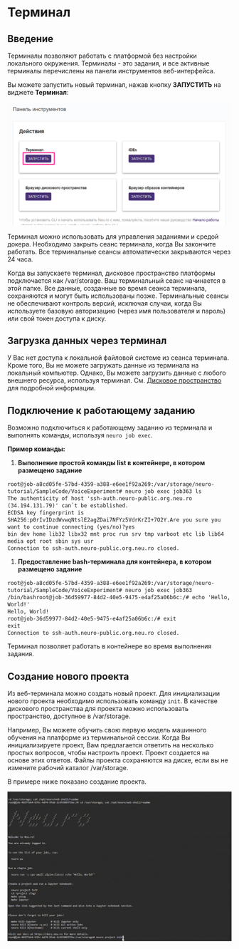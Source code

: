 # Терминал

## Введение

Терминалы позволяют работать с платформой без настройки локального окружения. Терминалы - это задания, и все активные терминалы перечислены на панели инструментов веб-интерфейса.

Вы можете запустить новый терминал, нажав кнопку **ЗАПУСТИТЬ** на виджете **Терминал**:

![](../.gitbook/assets/image%20%28181%29.png)

Терминал можно использовать для управления заданиями и средой докера. Необходимо закрыть сеанс терминала, когда Вы закончите работать. Все терминальные сеансы автоматически закрываются через 24 часа.

Когда вы запускаете терминал, дисковое пространство платформы подключается как /var/storage. Ваш терминальный сеанс начинается в этой папке. Все данные, созданные во время сеанса терминала, сохраняются и могут быть использованы позже. Терминальные сеансы не обеспечивают контроль версий, исключая случаи, когда Вы используете базовую авторизацию \(через имя пользователя и пароль\) или свой токен доступа к диску.

## Загрузка данных через терминал

У Вас нет доступа к локальной файловой системе из сеанса терминала. Кроме того, Вы не можете загружать данные из терминала на локальный компьютер. Однако, Вы можете загрузить данные с любого внешнего ресурса, используя терминал. См. [Дисковое пространство](https://github.com/neuromation/platform-docs/tree/8c2237b1dbb6b440fcdeb85fbe5156280f490138/web/link%20to%20Storage%20docs/README.md) для подробной информации.

## Подключение к работающему заданию

Возможно подключиться к работающему заданию из терминала и выполнять команды, используя `neuro job exec`.

**Пример команды:**

1. **Выполнение простой команды list в контейнере, в котором размещено задание**

```text
root@job-a8cd05fe-57bd-4359-a388-e6ee1f92a269:/var/storage/neuro-tutorial/SampleCode/VoiceExperiment# neuro job exec job363 ls
The authenticity of host 'ssh-auth.neuro-public.org.neu.ro (34.194.131.79)' can`t be established.
ECDSA key fingerprint is SHA256:p0rIvIDzdWvwqNtslE2agZDai7NFYz5VdrKrZI+7O2Y.Are you sure you want to continue connecting (yes/no)?yes
bin dev home lib32 libx32 mnt proc run srv tmp varboot etc lib lib64 media opt root sbin sys usr
Connection to ssh-auth.neuro-public.org.neu.ro closed.
```

1. **Предоставление bash-терминала для контейнера, в котором размещено задание**

```text
root@job-a8cd05fe-57bd-4359-a388-e6ee1f92a269:/var/storage/neuro-tutorial/SampleCode/VoiceExperiment# neuro job exec job363 /bin/bashroot@job-36d59977-84d2-40e5-9475-e4af25a06b6c:/# echo 'Hello, World!'
Hello, World!
root@job-36d59977-84d2-40e5-9475-e4af25a06b6c:/# exit
exit
Connection to ssh-auth.neuro-public.org.neu.ro closed.
```

Терминал позволяет работать в контейнере во время выполнения задания.

## Создание нового проекта

Из веб-терминала можно создать новый проект. Для инициализации нового проекта необходимо использовать команду `init`. В качестве дискового пространства для проекта можно использовать пространство, доступное в /var/storage.

Например, Вы можете обучить свою первую модель машинного обучения на платформе из терминальной сессии. Когда Вы инициализируете проект, Вам предлагается ответить на несколько простых вопросов, чтобы настроить проект. Проект создается на основе этих ответов. Файлы проекта сохраняются на диске, если вы не измените рабочий каталог /var/storage.

В примере ниже показано создание проекта.

![](../.gitbook/assets/ProjectIniti.gif)

